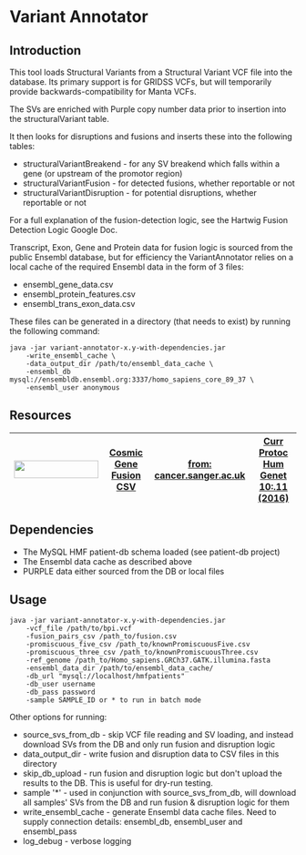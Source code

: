 # Variant Annotator

## Introduction

This tool loads Structural Variants from a Structural Variant VCF file into the database. Its primary support is for GRIDSS VCFs, but will temporarily provide backwards-compatibility for Manta VCFs.

The SVs are enriched with Purple copy number data prior to insertion into the structuralVariant table.

It then looks for disruptions and fusions and inserts these into the following tables:
* structuralVariantBreakend - for any SV breakend which falls within a gene (or upstream of the promotor region)
* structuralVariantFusion - for detected fusions, whether reportable or not
* structuralVariantDisruption - for potential disruptions, whether reportable or not

For a full explanation of the fusion-detection logic, see the Hartwig Fusion Detection Logic Google Doc.

Transcript, Exon, Gene and Protein data for fusion logic is sourced from the public Ensembl database, but for efficiency the VariantAnnotator relies on a local cache of the required Ensembl data in the form of 3 files:
* ensembl_gene_data.csv
* ensembl_protein_features.csv
* ensembl_trans_exon_data.csv

These files can be generated in a directory (that needs to exist) by running the following command:

```
java -jar variant-annotator-x.y-with-dependencies.jar
	-write_ensembl_cache \
	-data_output_dir /path/to/ensembl_data_cache \
	-ensembl_db mysql://ensembldb.ensembl.org:3337/homo_sapiens_core_89_37 \
	-ensembl_user anonymous
```

## Resources

|<img src="http://cancer.sanger.ac.uk/images/banners/cosmic_banner_328x68.png" width=148 height=31/>|[Cosmic Gene Fusion CSV](https://www.dropbox.com/s/ettsvttgrg1lc6j/cosmic_gene_fusions.csv?dl=0)|[from: cancer.sanger.ac.uk](http://cancer.sanger.ac.uk/cosmic)|[Curr Protoc Hum Genet 10:.11 (2016)](https://www.ncbi.nlm.nih.gov/pubmed/27727438)|
|---|---|---|---|

## Dependencies

* The MySQL HMF patient-db schema loaded (see patient-db project)
* The Ensembl data cache as described above
* PURPLE data either sourced from the DB or local files

## Usage

```
java -jar variant-annotator-x.y-with-dependencies.jar
    -vcf_file /path/to/bpi.vcf
    -fusion_pairs_csv /path_to/fusion.csv
    -promiscuous_five_csv /path_to/knownPromiscuousFive.csv 
    -promiscuous_three_csv /path_to/knownPromiscuousThree.csv
    -ref_genome /path_to/Homo_sapiens.GRCh37.GATK.illumina.fasta
    -ensembl_data_dir /path/to/ensembl_data_cache/
    -db_url "mysql://localhost/hmfpatients"
    -db_user username
    -db_pass password
    -sample SAMPLE_ID or * to run in batch mode
``` 

Other options for running:
* source_svs_from_db - skip VCF file reading and SV loading, and instead download SVs from the DB and only run fusion and disruption logic
* data_output_dir - write fusion and disruption data to CSV files in this directory 
* skip_db_upload - run fusion and disruption logic but don't upload the results to the DB. This is useful for dry-run testing.
* sample '*' - used in conjunction with source_svs_from_db, will download all samples' SVs from the DB and run fusion & disruption logic for them
* write_ensembl_cache - generate Ensembl data cache files. Need to supply connection details: ensembl_db, ensembl_user and ensembl_pass
* log_debug - verbose logging
